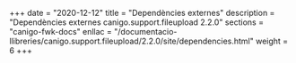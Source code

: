 +++
date        = "2020-12-12"
title       = "Dependències externes"
description = "Dependències externes canigo.support.fileupload 2.2.0"
sections    = "canigo-fwk-docs"
enllac		= "/documentacio-llibreries/canigo.support.fileupload/2.2.0/site/dependencies.html"
weight		= 6
+++
